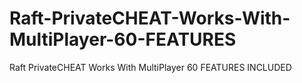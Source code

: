 # Raft-PrivateCHEAT-Works-With-MultiPlayer-60-FEATURES
Raft PrivateCHEAT Works With MultiPlayer 60 FEATURES INCLUDED
